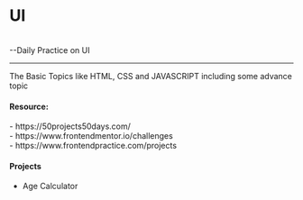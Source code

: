 # UI
<br>
--Daily Practice on UI
<hr>
<p>The Basic Topics like HTML, CSS and JAVASCRIPT including some advance topic </p>

<h4>Resource: </h4>
<p>
 - https://50projects50days.com/ <br>
 - https://www.frontendmentor.io/challenges <br>
 - https://www.frontendpractice.com/projects
</p>

<h4>Projects</h4>
<p>
 <ul>
   <li>Age Calculator</li>
 </ul>
  
</p>

